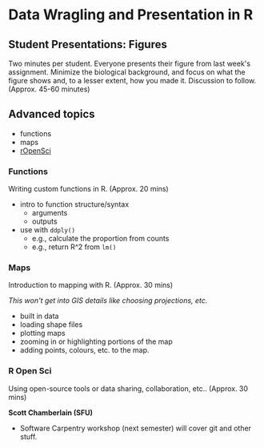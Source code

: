 # Data Wragling and Presentation in R

## Student Presentations: Figures

Two minutes per student. Everyone presents their figure from last week's assignment. Minimize the biological background, and focus on what the figure shows and, to a lesser extent, how you made it. Discussion to follow. (Approx. 45-60 minutes)


## Advanced topics

- functions
- maps
- [rOpenSci](http://ropensci.org/)

### Functions

Writing custom functions in R. (Approx. 20 mins)

- intro to function structure/syntax
    - arguments
    - outputs
- use with `ddply()`
    - e.g., calculate the proportion from counts
    - e.g., return R^2 from `lm()`

### Maps

Introduction to mapping with R. (Approx. 30 mins)

*This won't get into GIS details like choosing projections, etc.*

- built in data
- loading shape files
- plotting maps
- zooming in or highlighting portions of the map
- adding points, colours, etc. to the map.

### R Open Sci

Using open-source tools or data sharing, collaboration, etc.. (Approx. 30 mins)

**Scott Chamberlain (SFU)**

- Software Carpentry workshop (next semester) will cover git and other stuff.
